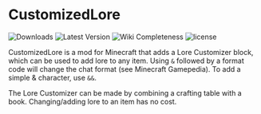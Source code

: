 # CustomizedLore
![Downloads](http://modshields.herokuapp.com/totaldl?id=customizedlore)
![Latest Version](http://modshields.herokuapp.com/latestversion?id=customizedlore)
![Wiki Completeness](http://modshields.herokuapp.com/wiki?article=CustomizedLore)
![license](https://img.shields.io/github/license/mashape/apistatus.svg?maxAge=2592000)

CustomizedLore is a mod for Minecraft that adds a Lore Customizer block, which can be used to add
lore to any item. Using `&` followed by a format code will change the chat format (see Minecraft
Gamepedia). To add a simple & character, use `&&`.

The Lore Customizer can be made by combining a crafting table with a book.
Changing/adding lore to an item has no cost.
